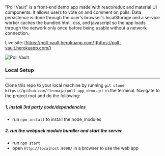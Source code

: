 "Poll Vault" is a front-end demo app made with react/redux and material UI components. It allows users to vote on and comment on polls. Data persistence is done through the user's browser's localStorage and a service worker caches the bundled html, css, and javascript so the app loads through the network only once before being usable without a network connection.

Live site: [https://poll-vault.herokuapp.com/](https://poll-vault.herokuapp.com/)

![Poll Vault](http://res.cloudinary.com/dkw0kkkgd/image/upload/v1482190322/Screen_Shot_2016-12-19_at_5.31.18_PM_agsge0.png)

### Local Setup
***

Clone this repo to your local machine by running `git clone https://github.com/fleemaja/poll_app_demo.git` in the terminal.
Navigate to the project root and do the following:


##### 1. install 3rd party code/dependencies
  * run `npm install` to install the node_modules

##### 2. run the webpack module bundler and start the server
  * run `npm start`
  * open `http://localhost:8008/` in a browser to use the web app
